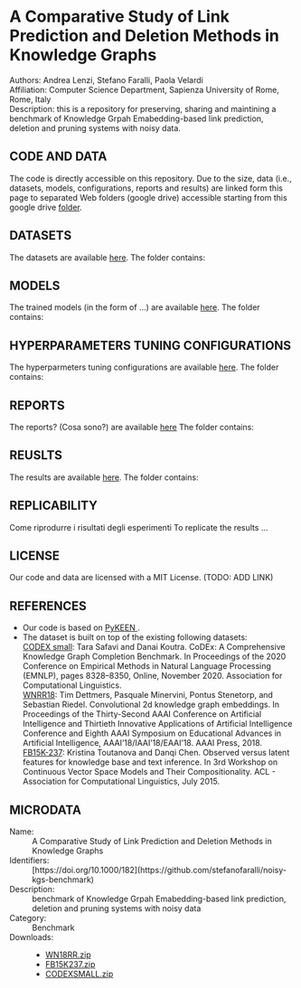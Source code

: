 # A Comparative Study of Link Prediction and Deletion Methods in Knowledge Graphs
Authors: Andrea Lenzi, Stefano Faralli, Paola Velardi<br>
Affiliation: Computer Science Department, Sapienza University of Rome, Rome, Italy<br>
Description: this is a repository for preserving, sharing and maintining a benchmark of Knowledge Grpah Emabedding-based link prediction, deletion and pruning systems with noisy data. <br>

## CODE AND DATA
The code is directly accessible on this repository.  Due to the size, data (i.e., datasets, models, configurations, reports and results) are linked form this page to separated Web folders (google drive) accessible starting from this google drive  <a href="https://drive.google.com/drive/folders/1h_B_0Kent6_F9j8xghKmgAejFF2vRyH-?usp=share_link">folder</a>.

## DATASETS

The datasets are available <a href="https://drive.google.com/drive/folders/19uCbXuMMIgJlMD5JTJAdg8odIsPycWDl?usp=share_link">here</a>.
The folder contains:

## MODELS

The trained models (in the form of ...) are available <a href="https://drive.google.com/drive/folders/1VW3s2XTPz7AaUgjqYn9AbW9N1RqQETsk?usp=share_link">here</a>. 
The folder contains:


## HYPERPARAMETERS TUNING CONFIGURATIONS

The hyperparmeters tuning configurations are available <a href="https://drive.google.com/drive/folders/11S3kD3Q2xLzyuobEVGK4tYV_ZjWvkLQn?usp=share_link">here</a>.
The folder contains:


## REPORTS
The reports? (Cosa sono?) are available <a href="https://drive.google.com/drive/folders/105h7Wc_JgBfKVCu7uKreBtDQ-U8FFlq-?usp=share_link">here</a>
The folder contains:

## REUSLTS
The results are available <a href="https://drive.google.com/drive/folders/1m2KgYbSbMXM1VmC5snmuT9UFhH11MRO1?usp=share_link">here</a>.
The folder contains:


## REPLICABILITY
Come riprodurre i risultati degli esperimenti 
To replicate the results ...

## LICENSE
Our code and data are licensed with a MIT License.  (TODO: ADD LINK)


## REFERENCES
- Our code is based on <a href="https://github.com/pykeen/pykeen"> PyKEEN </a>.<br>
- The dataset is built on top of the existing following datasets:<br>
  <a href="https://github.com/tsafavi/codex">CODEX small</a>: Tara Safavi and Danai Koutra. CoDEx: A Comprehensive Knowledge Graph Completion
Benchmark. In Proceedings of the 2020 Conference on Empirical Methods in Natural Language
Processing (EMNLP), pages 8328–8350, Online, November 2020. Association for Computational
Linguistics. <br>
  <a href="https://github.com/TimDettmers/ConvE">WNRR18</a>: Tim Dettmers, Pasquale Minervini, Pontus Stenetorp, and Sebastian Riedel. Convolutional 2d
knowledge graph embeddings. In Proceedings of the Thirty-Second AAAI Conference on Artificial
Intelligence and Thirtieth Innovative Applications of Artificial Intelligence Conference and Eighth
AAAI Symposium on Educational Advances in Artificial Intelligence, AAAI’18/IAAI’18/EAAI’18.
AAAI Press, 2018.<br>
  <a href="https://www.microsoft.com/en-us/download/details.aspx?id=52312">FB15K-237</a>: Kristina Toutanova and Danqi Chen. Observed versus latent features for knowledge base and
text inference. In 3rd Workshop on Continuous Vector Space Models and Their Compositionality.
ACL - Association for Computational Linguistics, July 2015.<br>

## MICRODATA

<article typeof="dcat:Dataset">
    <dl>
      <dt>Name:</dt>
      <dd property="dc:title">A Comparative Study of Link Prediction and Deletion Methods in Knowledge Graphs</dd>
      <dt>Identifiers:</dt>
      <dd property="dc:identifier">[https://doi.org/10.1000/182](https://github.com/stefanofaralli/noisy-kgs-benchmark)</dd>
      <dt>Description:</dt>
      <dd property="dc:description">benchmark of Knowledge Grpah Emabedding-based link prediction, deletion and pruning systems with noisy data</dd>
      <dt>Category:</dt>
      <dd rel="dc:subject">Benchmark</dd>
      <dt class="field-label">Downloads:</dt>
      <dd>
        <ul>
          <li>
            <a rel="dcat:distribution" href="https://drive.google.com/file/d/1jqdLffdzJFeCGN2jD7Xt1qWGXyGn6o27/view?usp=share_link"><span property="dcat:mediaType" content="application/tsv+zip">WN18RR.zip</span></a>
          </li>
            <li>
            <a rel="dcat:distribution" href="https://drive.google.com/file/d/1i6ZkOsmymcXvfiEF3GgVok4yCr4lNTxV/view?usp=share_link"><span property="dcat:mediaType" content="application/tsv+zip">FB15K237.zip</span></a>
          </li>
              <li>
            <a rel="dcat:distribution" href="https://drive.google.com/file/d/1PNG9Sj0EF-EeT8eYzFcWWLI0EPr7KgfY/view?usp=share_link"><span property="dcat:mediaType" content="application/tsv+zip">CODEXSMALL.zip</span></a>
          </li>
        </ul>
      </dd>
    </dl>
  </article>
